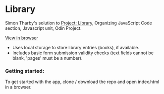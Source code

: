 # Library

Simon Tharby's solution to [Project: Library](https://www.theodinproject.com/courses/javascript/lessons/library?ref=lnav), Organizing JavaScript Code section, Javascript unit, Odin Project.

[View in browser](https://jinjagit.github.io/library/)

  * Uses local storage to store library entries (books), if available.
  * Includes basic form submission validity checks (text fields cannot be blank, 'pages' must be a number).

### Getting started:

To get started with the app, clone / download the repo and open index.html in a browser.
